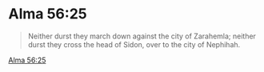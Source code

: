 # Alma 56:25

> Neither durst they march down against the city of Zarahemla; neither durst they cross the head of Sidon, over to the city of Nephihah.

[Alma 56:25](https://www.churchofjesuschrist.org/study/scriptures/bofm/alma/56?lang=eng&id=p25#p25)


